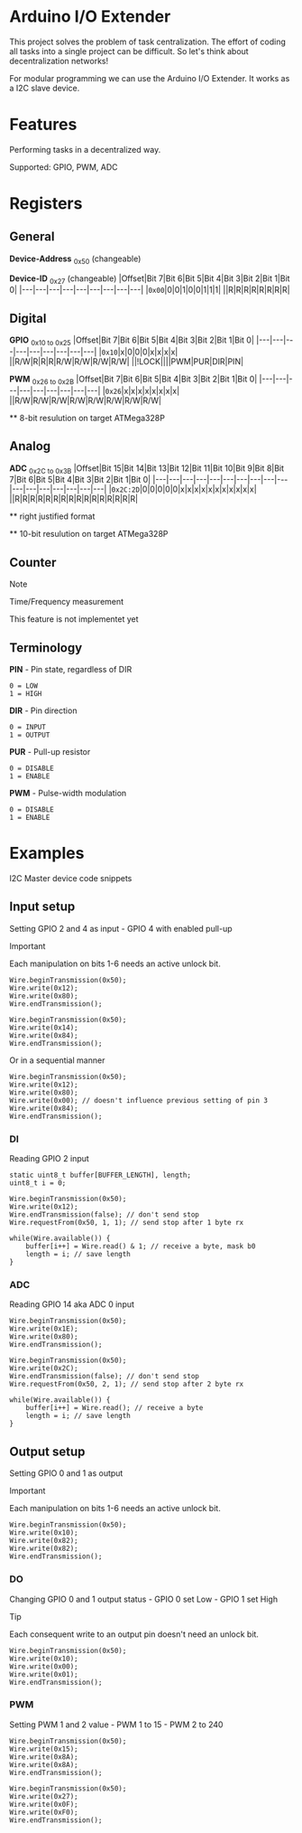 # Arduino I/O Extender
This project solves the problem of task centralization. The effort of coding all tasks into a single project can be difficult. So let's think about decentralization networks!

For modular programming we can use the Arduino I/O Extender. It works as a I2C slave device.

# Features
Performing tasks in a decentralized way.

Supported: GPIO, PWM, ADC

# Registers
## General
**Device-Address** <sub>0x50</sub> (changeable)

**Device-ID** <sub>0x27</sub> (changeable)
|Offset|Bit 7|Bit 6|Bit 5|Bit 4|Bit 3|Bit 2|Bit 1|Bit 0|
|---|---|---|---|---|---|---|---|---|
|`0x00`|0|0|1|0|0|1|1|1|
||R|R|R|R|R|R|R|R|

## Digital
**GPIO** <sub>0x10 to 0x25</sub>
|Offset|Bit 7|Bit 6|Bit 5|Bit 4|Bit 3|Bit 2|Bit 1|Bit 0|
|---|---|---|---|---|---|---|---|---|
|`0x10`|x|0|0|0|x|x|x|x|
||R/W|R|R|R|R/W|R/W|R/W|R/W|
||!LOCK||||PWM|PUR|DIR|PIN|

**PWM** <sub>0x26 to 0x2B</sub>
|Offset|Bit 7|Bit 6|Bit 5|Bit 4|Bit 3|Bit 2|Bit 1|Bit 0|
|---|---|---|---|---|---|---|---|---|
|`0x26`|x|x|x|x|x|x|x|x|
||R/W|R/W|R/W|R/W|R/W|R/W|R/W|R/W|

** 8-bit resulution on target ATMega328P

## Analog
**ADC** <sub>0x2C to 0x3B</sub>
|Offset|Bit 15|Bit 14|Bit 13|Bit 12|Bit 11|Bit 10|Bit 9|Bit 8|Bit 7|Bit 6|Bit 5|Bit 4|Bit 3|Bit 2|Bit 1|Bit 0|
|---|---|---|---|---|---|---|---|---|---|---|---|---|---|---|---|---|
|`0x2C:2D`|0|0|0|0|0|x|x|x|x|x|x|x|x|x|x|x|
||R|R|R|R|R|R|R|R|R|R|R|R|R|R|R|R|

** right justified format

** 10-bit resulution on target ATMega328P

## Counter
> [!NOTE]
> Time/Frequency measurement
> 
> This feature is not implementet yet

## Terminology
**PIN** - Pin state, regardless of DIR

    0 = LOW
    1 = HIGH

**DIR** - Pin direction

    0 = INPUT
    1 = OUTPUT
    
**PUR** - Pull-up resistor

    0 = DISABLE
    1 = ENABLE

**PWM** - Pulse-width modulation

    0 = DISABLE
    1 = ENABLE

# Examples
I2C Master device code snippets

## Input setup
Setting GPIO 2 and 4 as input - GPIO 4 with enabled pull-up

> [!IMPORTANT]
> Each manipulation on bits 1-6 needs an active unlock bit.
```
Wire.beginTransmission(0x50);
Wire.write(0x12);
Wire.write(0x80);
Wire.endTransmission();

Wire.beginTransmission(0x50);
Wire.write(0x14);
Wire.write(0x84);
Wire.endTransmission();
```
Or in a sequential manner
```
Wire.beginTransmission(0x50);
Wire.write(0x12);
Wire.write(0x80);
Wire.write(0x00); // doesn't influence previous setting of pin 3
Wire.write(0x84);
Wire.endTransmission();
```

### DI
Reading GPIO 2 input
```
static uint8_t buffer[BUFFER_LENGTH], length;
uint8_t i = 0;

Wire.beginTransmission(0x50);
Wire.write(0x12);
Wire.endTransmission(false); // don't send stop
Wire.requestFrom(0x50, 1, 1); // send stop after 1 byte rx

while(Wire.available()) {
    buffer[i++] = Wire.read() & 1; // receive a byte, mask b0
    length = i; // save length
}
```

### ADC
Reading GPIO 14 aka ADC 0 input
```
Wire.beginTransmission(0x50);
Wire.write(0x1E);
Wire.write(0x80);
Wire.endTransmission();

Wire.beginTransmission(0x50);
Wire.write(0x2C);
Wire.endTransmission(false); // don't send stop
Wire.requestFrom(0x50, 2, 1); // send stop after 2 byte rx

while(Wire.available()) {
    buffer[i++] = Wire.read(); // receive a byte
    length = i; // save length
}
```

## Output setup
Setting GPIO 0 and 1 as output

> [!IMPORTANT]
> Each manipulation on bits 1-6 needs an active unlock bit.
```
Wire.beginTransmission(0x50);
Wire.write(0x10);
Wire.write(0x82);
Wire.write(0x82);
Wire.endTransmission();
```

### DO
Changing GPIO 0 and 1 output status - GPIO 0 set Low - GPIO 1 set High

> [!TIP]
> Each consequent write to an output pin doesn't need an unlock bit.
```
Wire.beginTransmission(0x50);
Wire.write(0x10);
Wire.write(0x00);
Wire.write(0x01);
Wire.endTransmission();
```

### PWM
Setting PWM 1 and 2 value - PWM 1 to 15 - PWM 2 to 240
```
Wire.beginTransmission(0x50);
Wire.write(0x15);
Wire.write(0x8A);
Wire.write(0x8A);
Wire.endTransmission();

Wire.beginTransmission(0x50);
Wire.write(0x27);
Wire.write(0x0F);
Wire.write(0xF0);
Wire.endTransmission();
```

